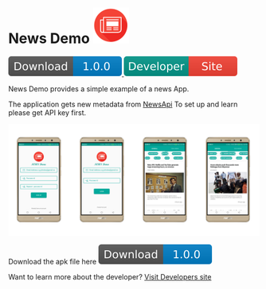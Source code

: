 
# News Demo  ![Alt text](app/src/main/res/drawable-ldpi/app_icon.png?raw=true "App Icon")
[ ![Download](screenshots/download.svg) ](latest-apk/news_demo.apk?raw=true) [ ![Visit Developer](screenshots/developer.svg) ](latest-apk/news_demo.apk?raw=true)


News Demo provides a simple example of a news App.


The application gets new metadata from [NewsApi](https://newsapi.org/)
To set up and learn please get API key first.

![Alt text](screenshots/master.png?raw=true  "Demo")

Download the apk file here [ ![Download](screenshots/download.svg) ](latest-apk/news_demo.apk?raw=true)


Want to learn more about the developer? [Visit Developers site](http://165.227.122.70/)


